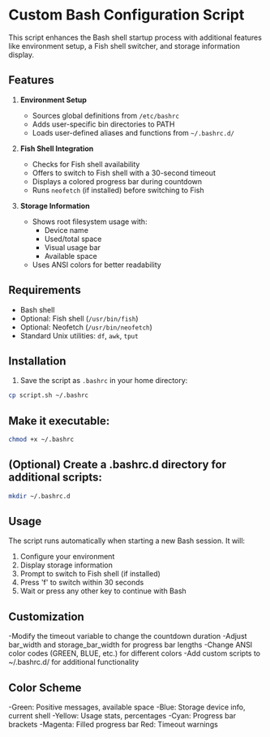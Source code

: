 # Custom Bash Configuration Script

This script enhances the Bash shell startup process with additional features like environment setup, a Fish shell switcher, and storage information display.

## Features

1. **Environment Setup**
   - Sources global definitions from `/etc/bashrc`
   - Adds user-specific bin directories to PATH
   - Loads user-defined aliases and functions from `~/.bashrc.d/`

2. **Fish Shell Integration**
   - Checks for Fish shell availability
   - Offers to switch to Fish shell with a 30-second timeout
   - Displays a colored progress bar during countdown
   - Runs `neofetch` (if installed) before switching to Fish

3. **Storage Information**
   - Shows root filesystem usage with:
     - Device name
     - Used/total space
     - Visual usage bar
     - Available space
   - Uses ANSI colors for better readability

## Requirements

- Bash shell
- Optional: Fish shell (`/usr/bin/fish`)
- Optional: Neofetch (`/usr/bin/neofetch`)
- Standard Unix utilities: `df`, `awk`, `tput`

## Installation

1. Save the script as `.bashrc` in your home directory:
```bash
cp script.sh ~/.bashrc
```

## Make it executable:
```bash
chmod +x ~/.bashrc
```

## (Optional) Create a .bashrc.d directory for additional scripts:
```bash
mkdir ~/.bashrc.d
```

## Usage
The script runs automatically when starting a new Bash session. It will:
1. Configure your environment
2. Display storage information
4. Prompt to switch to Fish shell (if installed)
5. Press 'f' to switch within 30 seconds
6. Wait or press any other key to continue with Bash

## Customization
-Modify the timeout variable to change the countdown duration
-Adjust bar_width and storage_bar_width for progress bar lengths
-Change ANSI color codes (GREEN, BLUE, etc.) for different colors
-Add custom scripts to ~/.bashrc.d/ for additional functionality

## Color Scheme
-Green: Positive messages, available space
-Blue: Storage device info, current shell
-Yellow: Usage stats, percentages
-Cyan: Progress bar brackets
-Magenta: Filled progress bar
Red: Timeout warnings

